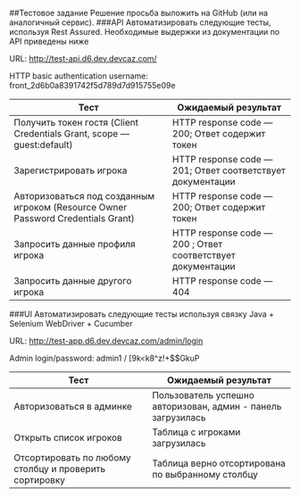 ##Тестовое задание
Решение просьба выложить на GitHub (или на аналогичный сервис).
###API
Автоматизировать следующие тесты, используя Rest Assured. Необходимые выдержки из документации по API приведены ниже

URL: http://test-api.d6.dev.devcaz.com/

HTTP basic authentication username: front_2d6b0a8391742f5d789d7d915755e09e

| Тест                                 |                       Ожидаемый результат             |
|--------------------------------------|-------------------------------------------------------|
| Получить токен гостя (Client Credentials Grant, scope — guest:default)| HTTP response code — 200; Ответ содержит токен |
| Зарегистрировать игрока | HTTP response code — 201; Ответ соответствует документации |
| Авторизоваться под созданным игроком (Resource Owner Password Credentials Grant) | HTTP response code — 200; Ответ содержит токен |
| Запросить данные профиля игрока | HTTP response code — 200 ; Ответ соответствует документации |
| Запросить данные другого игрока | HTTP response code — 404 |

###UI
Автоматизировать следующие тесты используя связку Java + Selenium WebDriver + Cucumber

URL: http://test-app.d6.dev.devcaz.com/admin/login

Admin login/password: admin1 / [9k<k8^z!+$$GkuP

| Тест                         |                       Ожидаемый результат             |
|------------------------------|-------------------------------------------------------|
|Авторизоваться в админке | Пользователь успешно авторизован, админ - панель загрузилась |
|Открыть список игроков | Таблица с игроками загрузилась |
|Отсортировать по любому столбцу и проверить сортировку |Таблица верно отсортирована по выбранному столбцу |